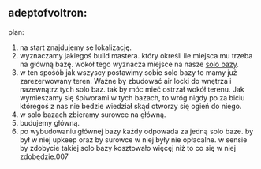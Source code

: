 ## adeptofvoltron: 
 
plan:
1) na start znajdujemy se lokalizację.
2) wyznaczamy jakiegoś build mastera. który określi ile miejsca mu trzeba na główną bazę. wokół tego wyznacza miejsce na nasze [solo bazy](solo_bazy.md). 
3) w ten spośób jak wszyscy postawimy sobie solo bazy to mamy już zarezerwowany teren. Ważne by zbudować air locki do wnętrza i nazewnątrz tych solo baz. tak by móc mieć ostrzał wokół terenu. Jak wymieszamy się śpiworami w tych bazach, to wróg nigdy po za biciu któregoś z nas nie bedzie wiedział skąd otworzy się ogień do niego.
4) w solo bazach zbieramy surowce na główną. 
5) budujemy główną.
6) po wybudowaniu głównej bazy każdy odpowada za jedną solo baze. by był w niej upkeep oraz by surowce w niej były  nie opłacalne. w sensie by zdobycie takiej solo bazy kosztowało więcęj niż to co się w niej zdobędzie.007
